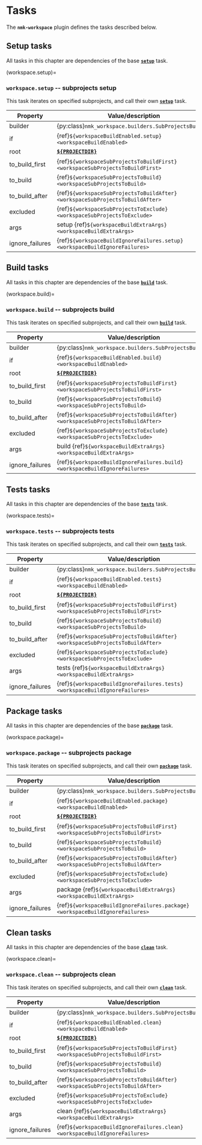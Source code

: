 # Tasks

The **`nmk-workspace`** plugin defines the tasks described below.

## Setup tasks

All tasks in this chapter are dependencies of the base [**`setup`**](https://nmk-base.readthedocs.io/en/stable/tasks.html#setup-task) task.

(workspace.setup)=
### **`workspace.setup`** -- subprojects setup

This task iterates on specified subprojects, and call their own [**`setup`**](https://nmk-base.readthedocs.io/en/stable/tasks.html#setup-task) task.

| Property | Value/description |
|-         |-
| builder           | {py:class}`nmk_workspace.builders.SubProjectsBuilder`
| if                | {ref}`${workspaceBuildEnabled.setup}<workspaceBuildEnabled>`
| root              | [**`${PROJECTDIR}`**](https://nmk.readthedocs.io/en/stable/file.html#built-in-config-items)
| to_build_first    | {ref}`${workspaceSubProjectsToBuildFirst}<workspaceSubProjectsToBuildFirst>`
| to_build          | {ref}`${workspaceSubProjectsToBuild}<workspaceSubProjectsToBuild>`
| to_build_after    | {ref}`${workspaceSubProjectsToBuildAfter}<workspaceSubProjectsToBuildAfter>`
| excluded          | {ref}`${workspaceSubProjectsToExclude}<workspaceSubProjectsToExclude>`
| args              | setup {ref}`${workspaceBuildExtraArgs}<workspaceBuildExtraArgs>`
| ignore_failures   | {ref}`${workspaceBuildIgnoreFailures.setup}<workspaceBuildIgnoreFailures>`


## Build tasks

All tasks in this chapter are dependencies of the base [**`build`**](https://nmk-base.readthedocs.io/en/stable/tasks.html#build-task) task.

(workspace.build)=
### **`workspace.build`** -- subprojects build

This task iterates on specified subprojects, and call their own [**`build`**](https://nmk-base.readthedocs.io/en/stable/tasks.html#build-task) task.

| Property | Value/description |
|-         |-
| builder           | {py:class}`nmk_workspace.builders.SubProjectsBuilder`
| if                | {ref}`${workspaceBuildEnabled.build}<workspaceBuildEnabled>`
| root              | [**`${PROJECTDIR}`**](https://nmk.readthedocs.io/en/stable/file.html#built-in-config-items)
| to_build_first    | {ref}`${workspaceSubProjectsToBuildFirst}<workspaceSubProjectsToBuildFirst>`
| to_build          | {ref}`${workspaceSubProjectsToBuild}<workspaceSubProjectsToBuild>`
| to_build_after    | {ref}`${workspaceSubProjectsToBuildAfter}<workspaceSubProjectsToBuildAfter>`
| excluded          | {ref}`${workspaceSubProjectsToExclude}<workspaceSubProjectsToExclude>`
| args              | build {ref}`${workspaceBuildExtraArgs}<workspaceBuildExtraArgs>`
| ignore_failures   | {ref}`${workspaceBuildIgnoreFailures.build}<workspaceBuildIgnoreFailures>`


## Tests tasks

All tasks in this chapter are dependencies of the base [**`tests`**](https://nmk-base.readthedocs.io/en/stable/tasks.html#tests-task) task.

(workspace.tests)=
### **`workspace.tests`** -- subprojects tests

This task iterates on specified subprojects, and call their own [**`tests`**](https://nmk-base.readthedocs.io/en/stable/tasks.html#tests-task) task.

| Property | Value/description |
|-         |-
| builder           | {py:class}`nmk_workspace.builders.SubProjectsBuilder`
| if                | {ref}`${workspaceBuildEnabled.tests}<workspaceBuildEnabled>`
| root              | [**`${PROJECTDIR}`**](https://nmk.readthedocs.io/en/stable/file.html#built-in-config-items)
| to_build_first    | {ref}`${workspaceSubProjectsToBuildFirst}<workspaceSubProjectsToBuildFirst>`
| to_build          | {ref}`${workspaceSubProjectsToBuild}<workspaceSubProjectsToBuild>`
| to_build_after    | {ref}`${workspaceSubProjectsToBuildAfter}<workspaceSubProjectsToBuildAfter>`
| excluded          | {ref}`${workspaceSubProjectsToExclude}<workspaceSubProjectsToExclude>`
| args              | tests {ref}`${workspaceBuildExtraArgs}<workspaceBuildExtraArgs>`
| ignore_failures   | {ref}`${workspaceBuildIgnoreFailures.tests}<workspaceBuildIgnoreFailures>`


## Package tasks

All tasks in this chapter are dependencies of the base [**`package`**](https://nmk-base.readthedocs.io/en/stable/tasks.html#package-task) task.

(workspace.package)=
### **`workspace.package`** -- subprojects package

This task iterates on specified subprojects, and call their own [**`package`**](https://nmk-base.readthedocs.io/en/stable/tasks.html#package-task) task.

| Property | Value/description |
|-         |-
| builder           | {py:class}`nmk_workspace.builders.SubProjectsBuilder`
| if                | {ref}`${workspaceBuildEnabled.package}<workspaceBuildEnabled>`
| root              | [**`${PROJECTDIR}`**](https://nmk.readthedocs.io/en/stable/file.html#built-in-config-items)
| to_build_first    | {ref}`${workspaceSubProjectsToBuildFirst}<workspaceSubProjectsToBuildFirst>`
| to_build          | {ref}`${workspaceSubProjectsToBuild}<workspaceSubProjectsToBuild>`
| to_build_after    | {ref}`${workspaceSubProjectsToBuildAfter}<workspaceSubProjectsToBuildAfter>`
| excluded          | {ref}`${workspaceSubProjectsToExclude}<workspaceSubProjectsToExclude>`
| args              | package {ref}`${workspaceBuildExtraArgs}<workspaceBuildExtraArgs>`
| ignore_failures   | {ref}`${workspaceBuildIgnoreFailures.package}<workspaceBuildIgnoreFailures>`


## Clean tasks

All tasks in this chapter are dependencies of the base [**`clean`**](https://nmk-base.readthedocs.io/en/stable/tasks.html#clean-task) task.

(workspace.clean)=
### **`workspace.clean`** -- subprojects clean

This task iterates on specified subprojects, and call their own [**`clean`**](https://nmk-base.readthedocs.io/en/stable/tasks.html#clean-task) task.

| Property | Value/description |
|-         |-
| builder           | {py:class}`nmk_workspace.builders.SubProjectsBuilder`
| if                | {ref}`${workspaceBuildEnabled.clean}<workspaceBuildEnabled>`
| root              | [**`${PROJECTDIR}`**](https://nmk.readthedocs.io/en/stable/file.html#built-in-config-items)
| to_build_first    | {ref}`${workspaceSubProjectsToBuildFirst}<workspaceSubProjectsToBuildFirst>`
| to_build          | {ref}`${workspaceSubProjectsToBuild}<workspaceSubProjectsToBuild>`
| to_build_after    | {ref}`${workspaceSubProjectsToBuildAfter}<workspaceSubProjectsToBuildAfter>`
| excluded          | {ref}`${workspaceSubProjectsToExclude}<workspaceSubProjectsToExclude>`
| args              | clean {ref}`${workspaceBuildExtraArgs}<workspaceBuildExtraArgs>`
| ignore_failures   | {ref}`${workspaceBuildIgnoreFailures.clean}<workspaceBuildIgnoreFailures>`
